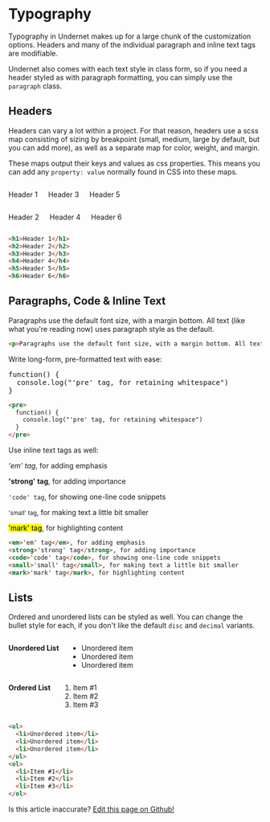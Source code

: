 # Typography

Typography in Undernet makes up for a large chunk of the customization options. Headers and many of the individual paragraph and inline text tags are modifiable.

Undernet also comes with each text style in class form, so if you need a header styled as with paragraph formatting, you can simply use the `paragraph` class.

## Headers

Headers can vary a lot within a project. For that reason, headers use a scss map consisting of sizing by breakpoint (small, medium, large by default, but you can add more), as well as a separate map for color, weight, and margin.

These maps output their keys and values as css properties. This means you can add any `property: value` normally found in CSS into these maps.

<div class="row">
  <div class="xsmall-12 medium-6 columns">
    <p class="h1">Header 1</p>
    <p class="h3">Header 3</p>
    <p class="h5">Header 5</p>
  </div>
  <div class="xsmall-12 medium-6 columns">
    <p class="h2">Header 2</p>
    <p class="h4">Header 4</p>
    <p class="h6">Header 6</p>
  </div>
</div>

```html
<h1>Header 1</h1>
<h2>Header 2</h2>
<h3>Header 3</h3>
<h4>Header 4</h4>
<h5>Header 5</h5>
<h6>Header 6</h6>
```

## Paragraphs, Code & Inline Text

Paragraphs use the default font size, with a margin bottom. All text (like what you're reading now) uses paragraph style as the default.

```html
<p>Paragraphs use the default font size, with a margin bottom. All text (like what you're reading now) uses paragraph style as the default. Just a regular old paragraph. I debated using a lorem ipsum generator here, but I think typing out coherent thoughts is on the upswing.</p>
```

Write long-form, pre-formatted text with ease:

<pre>
function() {
  console.log("'pre' tag, for retaining whitespace")
}
</pre>

```html
<pre>
  function() {
    console.log("'pre' tag, for retaining whitespace")
  }
</pre>
```

Use inline text tags as well:

<p><em>'em' tag</em>, for adding emphasis</p>
<p><strong>'strong' tag</strong>, for adding importance</p>
<p><code>'code' tag</code>, for showing one-line code snippets</p>
<p><small>'small' tag</small>, for making text a little bit smaller</p>
<p><mark>'mark' tag</mark>, for highlighting content</p>

```html
<em>'em' tag</em>, for adding emphasis
<strong>'strong' tag</strong>, for adding importance
<code>'code' tag</code>, for showing one-line code snippets
<small>'small' tag</small>, for making text a little bit smaller
<mark>'mark' tag</mark>, for highlighting content
```

## Lists

Ordered and unordered lists can be styled as well. You can change the bullet style for each, if you don't like the default `disc` and `decimal` variants.

<div class="row">
  <div class="xsmall-12 medium-6 columns">
    <p><strong>Unordered List</strong></p>
    <ul>
      <li>Unordered item</li>
      <li>Unordered item</li>
      <li>Unordered item</li>
    </ul>
  </div>
  <div class="xsmall-12 medium-6 columns">
    <p><strong>Ordered List</strong></p>
    <ol>
      <li>Item #1</li>
      <li>Item #2</li>
      <li>Item #3</li>
    </ol>
  </div>
</div>

```html
<ul>
  <li>Unordered item</li>
  <li>Unordered item</li>
  <li>Unordered item</li>
</ul>
<ol>
  <li>Item #1</li>
  <li>Item #2</li>
  <li>Item #3</li>
</ol>
```

<p class="has-right-text">Is this article inaccurate? <a href="https://www.github.com/geotrev/undernet/wiki/typography">Edit this page on Github!</a></p>
